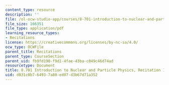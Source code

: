 ```yaml
---
content_type: resource
description: ''
file: /ol-ocw-studio-app/courses/8-701-introduction-to-nuclear-and-particle-physics-fall-2020/d031c0b764937a80ed07d3b67d71a352_MIT8_701f20_rec14.pdf
file_size: 166351
file_type: application/pdf
learning_resource_types:
- Recitations
license: https://creativecommons.org/licenses/by-nc-sa/4.0/
ocw_type: OCWFile
parent_title: Recitations
parent_type: CourseSection
parent_uid: fb9fd190-f9d1-4fae-43ba-c049c46d74ad
resourcetype: Document
title: 8.701 Introduction to Nuclear and Particle Physics, Recitation 14
uid: d031c0b7-6493-7a80-ed07-d3b67d71a352
---
```

